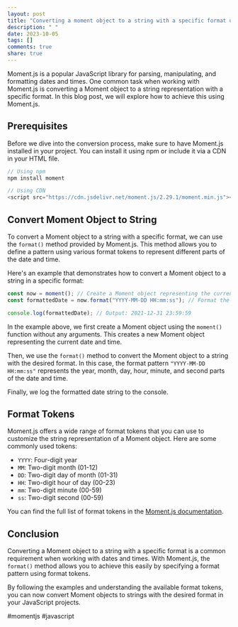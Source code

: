 ```yaml
---
layout: post
title: "Converting a moment object to a string with a specific format using Moment.js"
description: " "
date: 2023-10-05
tags: []
comments: true
share: true
---
```


Moment.js is a popular JavaScript library for parsing, manipulating, and formatting dates and times. One common task when working with Moment.js is converting a Moment object to a string representation with a specific format. In this blog post, we will explore how to achieve this using Moment.js.

## Prerequisites

Before we dive into the conversion process, make sure to have Moment.js installed in your project. You can install it using npm or include it via a CDN in your HTML file.

```javascript
// Using npm
npm install moment

// Using CDN
<script src="https://cdn.jsdelivr.net/moment.js/2.29.1/moment.min.js"></script>
```

## Convert Moment Object to String

To convert a Moment object to a string with a specific format, we can use the `format()` method provided by Moment.js. This method allows you to define a pattern using various format tokens to represent different parts of the date and time.

Here's an example that demonstrates how to convert a Moment object to a string in a specific format:

```javascript
const now = moment(); // Create a Moment object representing the current date and time
const formattedDate = now.format("YYYY-MM-DD HH:mm:ss"); // Format the Moment object as a string

console.log(formattedDate); // Output: 2021-12-31 23:59:59
```

In the example above, we first create a Moment object using the `moment()` function without any arguments. This creates a new Moment object representing the current date and time.

Then, we use the `format()` method to convert the Moment object to a string with the desired format. In this case, the format pattern `"YYYY-MM-DD HH:mm:ss"` represents the year, month, day, hour, minute, and second parts of the date and time.

Finally, we log the formatted date string to the console.

## Format Tokens

Moment.js offers a wide range of format tokens that you can use to customize the string representation of a Moment object. Here are some commonly used tokens:

- `YYYY`: Four-digit year
- `MM`: Two-digit month (01-12)
- `DD`: Two-digit day of month (01-31)
- `HH`: Two-digit hour of day (00-23)
- `mm`: Two-digit minute (00-59)
- `ss`: Two-digit second (00-59)

You can find the full list of format tokens in the [Moment.js documentation](https://momentjs.com/docs/#/displaying/format/).

## Conclusion

Converting a Moment object to a string with a specific format is a common requirement when working with dates and times. With Moment.js, the `format()` method allows you to achieve this easily by specifying a format pattern using format tokens.

By following the examples and understanding the available format tokens, you can now convert Moment objects to strings with the desired format in your JavaScript projects.

#momentjs #javascript